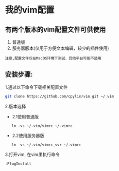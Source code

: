 我的vim配置
==========
有两个版本的vim配置文件可供使用
------------------------------
1. 普通版
2. 服务器版本(仅用于方便文本编辑，较少的插件使用)

`注意,配置文件仅在MacOS环境下测试，其他平台可能不适用`

安装步骤:
--------
1.通过以下命令下载相关配置文件
```bash
git clone https://github.com/cpylin/vim.git ~/.vim
```
2.版本选择
-   2.1使用普通版
```
   ln -vs ~/.vim/vimrc ~/.vimrc
```
-   2.2使用服务器版
```
   ln -vs ~/.vim/vimrc_svr ~/.vimrc
```
3.打开vim, 在vim里执行命令
```
:PlugInstall
```
